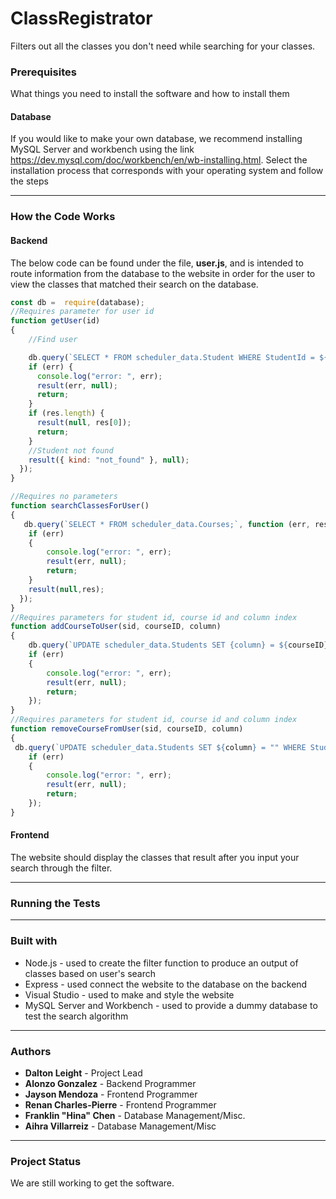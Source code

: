 # ClassRegistrator
Filters out all the classes you don't need while searching for your classes.


### Prerequisites
   What things you need to install the software and how to install them
   
#### Database 
  If you would like to make your own database, we recommend installing MySQL Server and workbench using the link   <https://dev.mysql.com/doc/workbench/en/wb-installing.html>.
  Select the installation process that corresponds with your operating system and follow the steps
	  
---
	
### How the Code Works
#### Backend
The below code can be found under the file, __user.js__, and is intended to route information from the database to the website in order for the user to view the classes that matched their search on the database. 

```javascript
const db =  require(database);
//Requires parameter for user id
function getUser(id)
{
    //Find user

    db.query(`SELECT * FROM scheduler_data.Student WHERE StudentId = ${id}`, (err, res) => {
    if (err) {
      console.log("error: ", err);
      result(err, null);
      return;
    }
    if (res.length) {
      result(null, res[0]);
      return;
    }
    //Student not found
    result({ kind: "not_found" }, null);
  });
}

//Requires no parameters
function searchClassesForUser()
{
   db.query(`SELECT * FROM scheduler_data.Courses;`, function (err, res) {
    if (err)
    {        
        console.log("error: ", err);
        result(err, null);
        return;
    }
    result(null,res);
  });
}
//Requires parameters for student id, course id and column index
function addCourseToUser(sid, courseID, column)
{
    db.query(`UPDATE scheduler_data.Students SET {column} = ${courseID} WHERE StudentID = ${sid}`,function (err, res) {
    if (err)
    {        
        console.log("error: ", err);
        result(err, null);
        return;
    });
}
//Requires parameters for student id, course id and column index
function removeCourseFromUser(sid, courseID, column)
{
 db.query(`UPDATE scheduler_data.Students SET ${column} = "" WHERE StudentID = ${sid}`,function (err, res) {
    if (err)
    {        
        console.log("error: ", err);
        result(err, null);
        return;
    });   
}
```

#### Frontend
   The website should display the classes that result after you input your search through the filter.
     
---	
	
### Running the Tests

---

### Built with 
- Node.js - used to create the filter function to produce an output of classes based on user's search
- Express - used connect the website to the database on the backend
- Visual Studio - used to make and style the website
- MySQL Server and Workbench - used to provide a dummy database to test the search algorithm

---

### Authors

- __Dalton Leight__ - Project Lead
- __Alonzo Gonzalez__ - Backend Programmer
- __Jayson Mendoza__ - Frontend Programmer
- __Renan Charles-Pierre__ - Frontend Programmer
- __Franklin "Hina" Chen__ - Database Management/Misc.
- __Aihra Villarreiz__ - Database Management/Misc

---

### Project Status
   We are still working to get the software.
	


